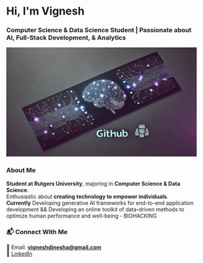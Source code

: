 # Hi, I'm Vignesh
###  Computer Science & Data Science Student | Passionate about AI, Full-Stack Development, & Analytics

![Banner](https://raw.githubusercontent.com/vigneshdinesha/vigneshdinesha/main/banner-image.png)  

### **About Me**  
 **Student at Rutgers University**, majoring in **Computer Science & Data Science**.  
 Enthusiastic about **creating technology to empower individuals**.  
 **Currently** Developing generative AI frameworks for end-to-end application development && Developing an online toolkit of data-driven methods to optimize human performance and well-being - BIOHACKING


### **📬 Connect With Me**  
📧 Email: **vigneshdinesha@gmail.com**  
🔗 [LinkedIn](https://www.linkedin.com/in/vignesh-dinesha/)  


